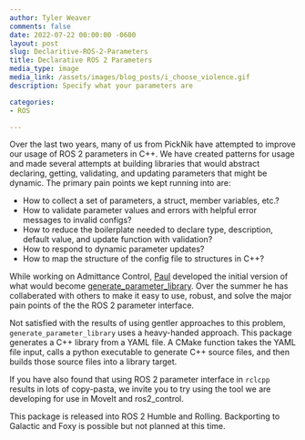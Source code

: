 ```yaml
---
author: Tyler Weaver
comments: false
date: 2022-07-22 00:00:00 -0600
layout: post
slug: Declaritive-ROS-2-Parameters
title: Declarative ROS 2 Parameters
media_type: image
media_link: /assets/images/blog_posts/i_choose_violence.gif
description: Specify what your parameters are

categories:
- ROS

---
```


Over the last two years, many of us from PickNik have attempted to improve our usage of ROS 2 parameters in C++.
We have created patterns for usage and made several attempts at building libraries that would abstract declaring, getting, validating, and updating parameters that might be dynamic.
The primary pain points we kept running into are:
* How to collect a set of parameters, a struct, member variables, etc.?
* How to validate parameter values and errors with helpful error messages to invalid configs?
* How to reduce the boilerplate needed to declare type, description, default value, and update function with validation?
* How to respond to dynamic parameter updates?
* How to map the structure of the config file to structures in C++?

While working on Admittance Control, [Paul](https://github.com/pac48) developed the initial version of what would become [generate_parameter_library](https://github.com/PickNikRobotics/generate_parameter_library).
Over the summer he has collaberated with others to make it easy to use, robust, and solve the major pain points of the the ROS 2 parameter interface.

Not satisfied with the results of using gentler approaches to this problem, `generate_parameter_library` uses a heavy-handed approach.
This package generates a C++ library from a YAML file.
A CMake function takes the YAML file input, calls a python executable to generate C++ source files, and then builds those source files into a library target.

If you have also found that using ROS 2 parameter interface in `rclcpp` results in lots of copy-pasta, we invite you to try using the tool we are developing for use in MoveIt and ros2_control.

This package is released into ROS 2 Humble and Rolling. Backporting to Galactic and Foxy is possible but not planned at this time.
